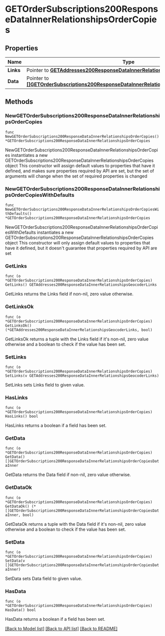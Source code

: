 # GETOrderSubscriptions200ResponseDataInnerRelationshipsOrderCopies

## Properties

Name | Type | Description | Notes
------------ | ------------- | ------------- | -------------
**Links** | Pointer to [**GETAddresses200ResponseDataInnerRelationshipsGeocoderLinks**](GETAddresses200ResponseDataInnerRelationshipsGeocoderLinks.md) |  | [optional] 
**Data** | Pointer to [**[]GETOrderSubscriptions200ResponseDataInnerRelationshipsOrderCopiesDataInner**](GETOrderSubscriptions200ResponseDataInnerRelationshipsOrderCopiesDataInner.md) |  | [optional] 

## Methods

### NewGETOrderSubscriptions200ResponseDataInnerRelationshipsOrderCopies

`func NewGETOrderSubscriptions200ResponseDataInnerRelationshipsOrderCopies() *GETOrderSubscriptions200ResponseDataInnerRelationshipsOrderCopies`

NewGETOrderSubscriptions200ResponseDataInnerRelationshipsOrderCopies instantiates a new GETOrderSubscriptions200ResponseDataInnerRelationshipsOrderCopies object
This constructor will assign default values to properties that have it defined,
and makes sure properties required by API are set, but the set of arguments
will change when the set of required properties is changed

### NewGETOrderSubscriptions200ResponseDataInnerRelationshipsOrderCopiesWithDefaults

`func NewGETOrderSubscriptions200ResponseDataInnerRelationshipsOrderCopiesWithDefaults() *GETOrderSubscriptions200ResponseDataInnerRelationshipsOrderCopies`

NewGETOrderSubscriptions200ResponseDataInnerRelationshipsOrderCopiesWithDefaults instantiates a new GETOrderSubscriptions200ResponseDataInnerRelationshipsOrderCopies object
This constructor will only assign default values to properties that have it defined,
but it doesn't guarantee that properties required by API are set

### GetLinks

`func (o *GETOrderSubscriptions200ResponseDataInnerRelationshipsOrderCopies) GetLinks() GETAddresses200ResponseDataInnerRelationshipsGeocoderLinks`

GetLinks returns the Links field if non-nil, zero value otherwise.

### GetLinksOk

`func (o *GETOrderSubscriptions200ResponseDataInnerRelationshipsOrderCopies) GetLinksOk() (*GETAddresses200ResponseDataInnerRelationshipsGeocoderLinks, bool)`

GetLinksOk returns a tuple with the Links field if it's non-nil, zero value otherwise
and a boolean to check if the value has been set.

### SetLinks

`func (o *GETOrderSubscriptions200ResponseDataInnerRelationshipsOrderCopies) SetLinks(v GETAddresses200ResponseDataInnerRelationshipsGeocoderLinks)`

SetLinks sets Links field to given value.

### HasLinks

`func (o *GETOrderSubscriptions200ResponseDataInnerRelationshipsOrderCopies) HasLinks() bool`

HasLinks returns a boolean if a field has been set.

### GetData

`func (o *GETOrderSubscriptions200ResponseDataInnerRelationshipsOrderCopies) GetData() []GETOrderSubscriptions200ResponseDataInnerRelationshipsOrderCopiesDataInner`

GetData returns the Data field if non-nil, zero value otherwise.

### GetDataOk

`func (o *GETOrderSubscriptions200ResponseDataInnerRelationshipsOrderCopies) GetDataOk() (*[]GETOrderSubscriptions200ResponseDataInnerRelationshipsOrderCopiesDataInner, bool)`

GetDataOk returns a tuple with the Data field if it's non-nil, zero value otherwise
and a boolean to check if the value has been set.

### SetData

`func (o *GETOrderSubscriptions200ResponseDataInnerRelationshipsOrderCopies) SetData(v []GETOrderSubscriptions200ResponseDataInnerRelationshipsOrderCopiesDataInner)`

SetData sets Data field to given value.

### HasData

`func (o *GETOrderSubscriptions200ResponseDataInnerRelationshipsOrderCopies) HasData() bool`

HasData returns a boolean if a field has been set.


[[Back to Model list]](../README.md#documentation-for-models) [[Back to API list]](../README.md#documentation-for-api-endpoints) [[Back to README]](../README.md)


